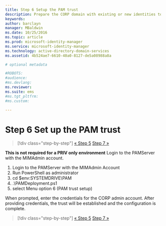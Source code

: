 ```yaml
---
title: Step 6 Setup the PAM trust
description: Prepare the CORP domain with existing or new identities to be managed by Privileged Identity Manager using scripts
keywords:
author: barclayn
manager: MBaldwin
ms.date: 10/25/2016
ms.topic: article
ms.prod: microsoft-identity-manager
ms.service: microsoft-identity-manager
ms.technology: active-directory-domain-services
ms.assetid: 4b524ae7-6610-40a0-8127-de5a08988a8a

# optional metadata

#ROBOTS:
#audience:
#ms.devlang:
ms.reviewer:
ms.suite: ems
#ms.tgt_pltfrm:
#ms.custom:

---
```


# Step 6 Set up the PAM trust

>[!div class="step-by-step"]
[« Step 5](sp1-step5-configuring-pam.md)
[Step 7 »](sp1-step7-setup-sidhistory-sidfiltering.md)

**This is not required for a PRIV only environment**
Login to the PAMServer with the MIMAdmin account.

1. Login to the PAMServer with the MIMAdmin Account
2. Run PowerShell as administrator
3. cd $env:SYSTEMDRIVE\PAM
4. .\PAMDeployment.ps1
5. select Menu option 6 (PAM trust setup)

  When prompted, enter the credentials for the CORP admin account. After providing credentials, the trust will be established and the configuration is complete.

>[!div class="step-by-step"]
[« Step 5](sp1-step5-configuring-pam.md)
[Step 7 »](sp1-step7-setup-sidhistory-sidfiltering.md)
